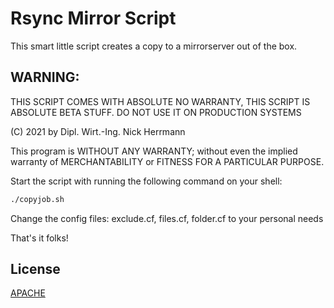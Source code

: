 # Rsync Mirror Script
This smart little script creates a copy to a mirrorserver out of the box.

## WARNING:
THIS SCRIPT COMES WITH ABSOLUTE NO WARRANTY,
THIS SCRIPT IS ABSOLUTE BETA STUFF. DO NOT USE IT ON PRODUCTION SYSTEMS

(C) 2021 by Dipl. Wirt.-Ing. Nick Herrmann

This program is WITHOUT ANY WARRANTY; without even the implied warranty of
MERCHANTABILITY or FITNESS FOR A PARTICULAR PURPOSE.

Start the script with running the following command on your shell:

```bash
./copyjob.sh
```

Change the config files: exclude.cf, files.cf, folder.cf to your personal needs

That's it folks!

## License
[APACHE](https://www.apache.org/licenses/LICENSE-2.0)